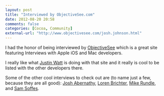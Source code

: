 ```yaml
---
layout: post
title: "Interviewed by ObjectiveSee.com"
date: 2012-08-20 20:58
comments: false
categories: [Cocoa, Community]
external-url: "http://www.objectivesee.com/josh.johnson.html"
---
```


I had the honor of being interviewed by [ObjectiveSee](http://objectivesee.com) which is a great site featuring Interviews with Apple iOS and Mac developers.

I really like what [Justin Watt](https://twitter.com/wattjustin) is doing with that site and it really is cool to be listed with the other developers there.

Some of the other cool interviews to check out are (to name just a few, because they are all good): [Josh Abernathy](http://www.objectivesee.com/josh.abernathy.html), [Loren Brichter](http://www.objectivesee.com/loren.brichter.html), [Mike Rundle](http://www.objectivesee.com/mike.rundle.html), and [Sam Soffes](http://www.objectivesee.com/sam.soffes.html).
